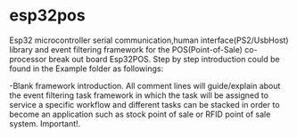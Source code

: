 # esp32pos
Esp32 microcontroller serial communication,human interface(PS2/UsbHost) library and event filtering framework for the POS(Point-of-Sale) co-processor break out board Esp32POS.
Step by step introduction could be found in the Example folder as followings:

  -Blank framework introduction. All comment lines will guide/explain about the event filtering task framework in which the task will be assigned to service a specific workflow and different tasks can be stacked in order to become an application such as stock point of sale or RFID point of sale system. Important!.
  
